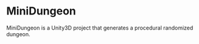 MiniDungeon
===========

MiniDungeon is a Unity3D project that generates a procedural randomized dungeon.
